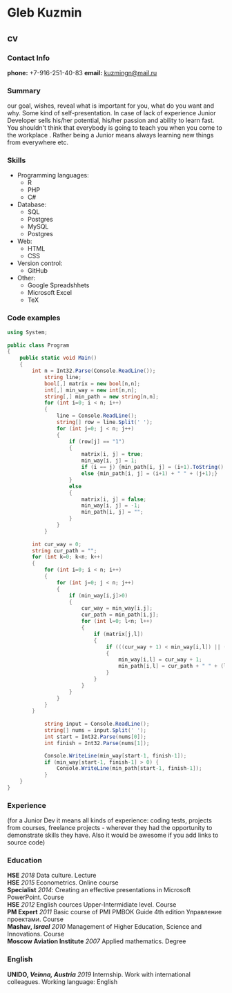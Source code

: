 # Gleb Kuzmin
## cv

### Contact Info
**phone:** +7-916-251-40-83
**email:** kuzmingn@mail.ru

### Summary
our goal, wishes, reveal what is important for you, what do you want and why.
Some kind of self-presentation. In case of lack of experience  Junior Developer sells his/her potential, his/her passion and ability to learn fast. You shouldn't think that everybody is going to teach you when you come to the workplace . Rather being a Junior means always
learning new things from everywhere etc.

### Skills 
- Programming languages:
  - R 
  - PHP 
  - C# 
- Database:
  - SQL
  - Postgres
  - MySQL
  - Postgres 
- Web:
  - HTML
  - CSS
- Version control:
  - GitHub 
- Other:
  - Google Spreadshhets
  - Microsoft Excel
  - TeX

### Code examples 

```csharp
using System;
					
public class Program
{
	public static void Main()
	{
		int n = Int32.Parse(Console.ReadLine());
            string line;
            bool[,] matrix = new bool[n,n];
            int[,] min_way = new int[n,n];
            string[,] min_path = new string[n,n];
            for (int i=0; i < n; i++)
            {
                line = Console.ReadLine();
                string[] row = line.Split(' ');
                for (int j=0; j < n; j++)
                {
                    if (row[j] == "1") 
                    {
                        matrix[i, j] = true;
                        min_way[i, j] = 1;
						if (i == j) {min_path[i, j] = (i+1).ToString();}
                        else {min_path[i, j] = (i+1) + " " + (j+1);}
                    }
                    else
                    {
                        matrix[i, j] = false;
                        min_way[i, j] = -1;
                        min_path[i, j] = "";
                    }
                }
            }
            
		int cur_way = 0;
		string cur_path = "";
		for (int k=0; k<n; k++)
		{
			for (int i=0; i < n; i++)
            {
                for (int j=0; j < n; j++)
                {
					if (min_way[i,j]>0)
					{
						cur_way = min_way[i,j];
						cur_path = min_path[i,j];
						for (int l=0; l<n; l++)
						{
							if (matrix[j,l])
							{
								if (((cur_way + 1) < min_way[i,l]) || (min_way[i,l] == -1))
								{
									min_way[i,l] = cur_way + 1;
									min_path[i,l] = cur_path + " " + (l+1);
								}
							}
						}
					}
				}
			}
		}
				
            string input = Console.ReadLine();
            string[] nums = input.Split(' ');
            int start = Int32.Parse(nums[0]);
            int finish = Int32.Parse(nums[1]); 

            Console.WriteLine(min_way[start-1, finish-1]);
            if (min_way[start-1, finish-1] > 0) {
                Console.WriteLine(min_path[start-1, finish-1]);
            }
	}
}
```


### Experience 
(for a Junior Dev it means all kinds of experience: coding tests, projects from courses,
freelance projects - wherever they had the opportunity to demonstrate skills they have.
Also it would be awesome if you add links to source code)

### Education 
__HSE__ _2018_ Data culture. Lecture  
__HSE__ _2015_ Econometrics. Online course  
__Specialist__ _2014_: Creating an effective presentations in  Microsoft PowerPoint. Course  
__HSE__ _2012_  English cources Upper-Intermidiate level. Course  
__PM Expert__ _2011_ Basic course of PMI PMBOK Guide 4th edition Управление проектами. Course  
__Mashav, *Israel*__ _2010_ Management of Higher Education,  Science and Innovations. Course  
__Moscow Aviation Institute__ _2007_ Applied mathematics. Degree

### English 
__UNIDO, *Veinna, Austria*__ _2019_ Internship. Work with international colleagues. Working language: English
